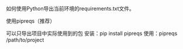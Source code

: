 如何使用Python导出当前环境的requirements.txt文件。

使用pipreqs（推荐）

可以只导出项目中实际使用到的包
安装：pip install pipreqs
使用：pipreqs /path/to/project
